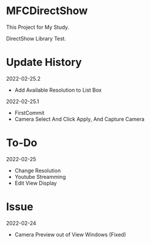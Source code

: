 # MFCDirectShow
 
This Project for My Study.

DirectShow Library Test.

# Update History
2022-02-25.2
- Add Available Resolution to List Box

2022-02-25.1
- FirstCommit
- Camera Select And Click Apply, And Capture Camera

# To-Do
2022-02-25
- Change Resolution
- Youtube Streamming
- Edit View Display

# Issue
2022-02-24
- Camera Preview out of View Windows (Fixed)
